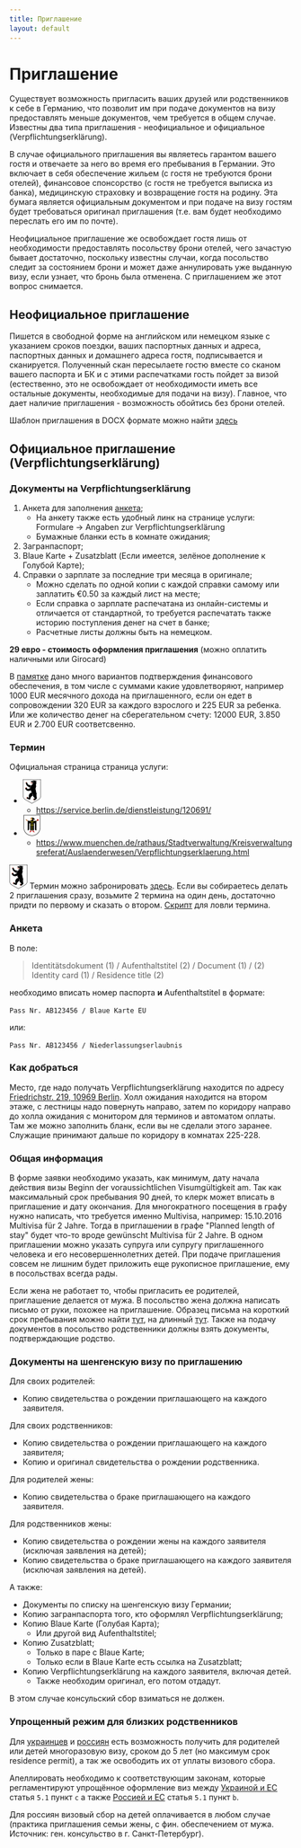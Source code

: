 ```yaml
---
title: Приглашение
layout: default
---
```


# Приглашение

Существует возможность пригласить ваших друзей или родственников к себе в Германию, что позволит им при подаче документов на визу предоставлять меньше документов, чем требуется в общем случае. Известны два типа приглашения - неофициальное и официальное (Verpflichtungserklärung).

В случае официального приглашения вы являетесь гарантом вашего гостя и отвечаете за него во время его пребывания в Германии. Это включает в себя обеспечение жильем (с гостя не требуются брони отелей), финансовое спонсорство (с гостя не требуется выписка из банка), медицинскую страховку и возвращение гостя на родину. Эта бумага является официальным документом и при подаче на визу гостям будет требоваться оригинал приглашения (т.е. вам будет необходимо переслать его им по почте).

Неофициальное приглашение же освобождает гостя лишь от необходимости предоставлять посольству брони отелей, чего зачастую бывает достаточно, поскольку известны случаи, когда посольство следит за состоянием брони и может даже аннулировать уже выданную визу, если узнает, что бронь была отменена. С приглашением же этот вопрос снимается.


## Неофициальное приглашение

Пишется в свободной форме на английском или немецком языке с указанием сроков поездки, ваших паспортных данных и адреса, паспортных данных и домашнего адреса гостя, подписывается и сканируется. Полученный скан пересылаете гостю вместе со сканом вашего паспорта и БК и с этими распечатками гость пойдет за визой (естественно, это не освобождает от необходимости иметь все остальные документы, необходимые для подачи на визу). Главное, что дает наличие приглашения - возможность обойтись без брони отелей.

Шаблон приглашения в DOCX формате можно найти [здесь](files/Invitation_visa.docx)

## Официальное приглашение (Verpflichtungserklärung)

### Документы на Verpflichtungserklärung

1. Анкета для заполнения [анкета](https://www.berlin.de/formularverzeichnis/?formular=/labo/zentrale-einwohnerangelegenheiten/_assets/antrag_ve-25_5_18.pdf);
    * На анкету также есть удобный линк на странице услуги: Formulare -> Angaben zur Verpflichtungserklärung
    * Бумажные бланки есть в комнате ожидания;
2. Загранпаспорт;
3. Blaue Karte + Zusatzblatt (Если имеется, зелёное дополнение к Голубой Карте);
5. Справки о зарплате за последние три месяца в оригинале;
    * Можно сделать по одной копии с каждой справки самому или заплатить €0.50 за каждый лист на месте;
    * Если справка о зарплате распечатана из онлайн-системы и отличается от стандартной, то требуется распечатать также историю поступления денег на счет в банке;
    * Расчетные листы должны быть на немецком.

**29 евро - стоимость оформления приглашения** (можно оплатить наличными или Girocard)

В [памятке](https://www.berlin.de/labo/willkommen-in-berlin/dienstleistungen/service.246503.php/dienstleistung/120691/pdf/) дано много вариантов подтверждения финансового обеспечения, в том числе с суммами какие удовлетворяют, например 1000 EUR месячного дохода на приглашенного, если он едет в сопровождении 320 EUR за каждого взрослого и 225 EUR за ребенка. Или же количество денег на сберегательном счету: 12000 EUR, 3.850 EUR и 2.700 EUR соответсвенно.

### Термин

Официальная страница страница услуги:
 * ![](files/be.png)
   * https://service.berlin.de/dienstleistung/120691/
 * ![](files/mu.png)
   * https://www.muenchen.de/rathaus/Stadtverwaltung/Kreisverwaltungsreferat/Auslaenderwesen/Verpflichtungserklaerung.html

![](files/be.png) Термин можно забронировать [здесь](https://service.berlin.de/terminvereinbarung/termin/tag.php?termin=1&dienstleister=121918&anliegen[]=120691&herkunft=1).
Если вы собираетесь делать 2 приглашения сразу, возьмите 2 термина на один день, достаточно придти по первому и сказать о втором.
[Скрипт](https://gist.github.com/globalundo/b0e8f88f110cc54fdb71) для ловли термина.

### Анкета

В поле:

> Identitätsdokument (1) / Aufenthaltstitel (2) / Document (1) / (2) Identity card (1) / Residence title (2)

необходимо вписать номер паспорта **и** Aufenthaltstitel в формате:

`Pass Nr. AB123456 / Blaue Karte EU `

или:

`Pass Nr. AB123456 / Niederlassungserlaubnis`

### Как добраться

Место, где надо получать Verpflichtungserklärung находится по адресу [Friedrichstr. 219, 10969 Berlin](https://goo.gl/maps/rvUhjXvvmGT2). Холл ожидания находится на втором этаже, с лестницы надо повернуть направо, затем по коридору направо до холла ожидания с монитором для терминов и автоматом оплаты. Там же можно заполнить бланк, если вы не сделали этого заранее. Служащие принимают дальше по коридору в комнатах 225-228.

### Общая информация

В форме заявки необходимо указать, как минимум, дату начала действия визы Beginn der voraussichtlichen Visumgültigkeit am.
Так как максимальный срок пребывания 90 дней, то клерк может вписать в приглашение и дату окончания. Для многократного посещения в графу нужно написать, что требуется именно Multivisa, например: 15.10.2016 Multivisa für 2 Jahre. Тогда в приглашении в графе "Planned length of stay" будет что-то вроде gewünscht Multivisa für 2 Jahre.
В одном приглашении можно указать супруга или супругу приглашенного человека и его несовершеннолетних детей.
При подаче приглашения совсем не лишним будет приложить еще рукописное приглашение, ему в посольствах всегда рады.

Если жена не работает то, чтобы пригласить ее родителей, приглашение делается от мужа. В посольство жена должна написать письмо от руки, похожее на приглашение. Образец письма на короткий срок пребывания можно найти [тут](https://github.com/ru-de/faq/blob/master/files/Einladung%20(short%20term).docx?raw=true), на длинный [тут](https://github.com/ru-de/faq/blob/master/files/Einladung%20(long%20term).docx?raw=true).
Также на подачу документов в посольство родственники должны взять документы, подтверждающие родство.

### Документы на шенгенскую визу по приглашению

Для своих родителей:
- Копию свидетельства о рождении приглашающего на каждого заявителя.

Для своих родственников:
- Копию свидетельства о рождении приглашающего на каждого заявителя;
- Копию и оригинал свидетельства о рождении родственника.

Для родителей жены:
- Копию свидетельства о браке приглашающего на каждого заявителя.

Для родственников жены:
- Копию свидетельства о рождении жены на каждого заявителя (исключая заявления на детей);
- Копию свидетельства о браке приглашающего на каждого заявителя (исключая заявления на детей).

А также:
- Документы по списку на шенгенскую визу Германии;
- Копию загранпаспорта того, кто оформлял Verpflichtungserklärung;
- Копию Blaue Karte (Голубая Карта);
  - Или другой вид Aufenthaltstitel;
- Копию Zusatzblatt;
  - Только в паре с Blaue Karte;
  - Только если в Blaue Karte есть ссылка на Zusatzblatt;
- Копию Verpflichtungserklärung на каждого заявителя, включая детей.
  - Также необходим оригинал, его потом отдадут.

В этом случае консульский сбор взиматься не должен.

### Упрощенный режим для близких родственников

Для [украинцев](http://www.kiew.diplo.de/Vertretung/kiew/uk/05/Visa/Antragstellungen/Gebuehr.html) и [россиян](http://www.vfsglobal.com/germany/russia/moscow/pdf/Master-Visa-Fee-Waiver-List-Rus.pdf) есть возможность получить для родителей или детей многоразовую визу, сроком до 5 лет (но максимум срок residence permit), а так же освободить их от уплаты визового сбора. 

Апеллировать необходимо к соответствующим законам, которые регламентируют упрощённое оформление виз между [Украиной и ЕС](http://eur-lex.europa.eu/legal-content/DE/TXT/?uri=uriserv:OJ.L_.2007.332.01.0066.01.DEU) статья `5.1` пункт `с` а также [Россией и ЕС](http://eur-lex.europa.eu/legal-content/DE/TXT/PDF/?uri=CELEX:22007A0517(01)&from=DE) статья `5.1` пункт `b`.

Для россиян визовый сбор на детей оплачивается в любом случае (практика приглашения семьи жены, с фин. обеспечением от мужа. Источник: ген. консульство в г. Санкт-Петербург).
